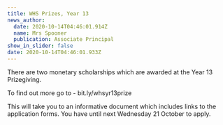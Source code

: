 ```yaml
---
title: WHS Prizes, Year 13
news_author:
  date: 2020-10-14T04:46:01.914Z
  name: Mrs Spooner
  publication: Associate Principal
show_in_slider: false
date: 2020-10-14T04:46:01.933Z
---
```

There are two monetary scholarships which are awarded at the Year 13 Prizegiving.

To find out more go to - bit.ly/whsyr13prize

This will take you to an informative document which includes links to the application forms. 
You have until next Wednesday 21 October to apply.